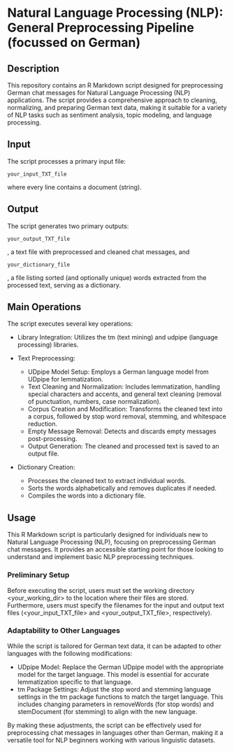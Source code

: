 # Natural Language Processing (NLP): General Preprocessing Pipeline (focussed on German)

## Description

This repository contains an R Markdown script designed for preprocessing German chat messages for Natural Language Processing (NLP) applications. The script provides a comprehensive approach to cleaning, normalizing, and preparing German text data, making it suitable for a variety of NLP tasks such as sentiment analysis, topic modeling, and language processing.

## Input

The script processes a primary input file:

    your_input_TXT_file

where every line contains a document (string).

## Output

The script generates two primary outputs:

    your_output_TXT_file
    
, a text file with preprocessed and cleaned chat messages, and

    your_dictionary_file

, a file listing sorted (and optionally unique) words extracted from the processed text, serving as a dictionary.

## Main Operations

The script executes several key operations:

- Library Integration: Utilizes the tm (text mining) and udpipe (language processing) libraries.
- Text Preprocessing:
   - UDpipe Model Setup: Employs a German language model from UDpipe for lemmatization.
   - Text Cleaning and Normalization: Includes lemmatization, handling special characters and accents, and general text cleaning (removal of punctuation, numbers, case normalization).
   - Corpus Creation and Modification: Transforms the cleaned text into a corpus, followed by stop word removal, stemming, and whitespace reduction.
   - Empty Message Removal: Detects and discards empty messages post-processing.
   - Output Generation: The cleaned and processed text is saved to an output file.

- Dictionary Creation:
   - Processes the cleaned text to extract individual words.
   - Sorts the words alphabetically and removes duplicates if needed.
   - Compiles the words into a dictionary file.

## Usage

This R Markdown script is particularly designed for individuals new to Natural Language Processing (NLP), focusing on preprocessing German chat messages. It provides an accessible starting point for those looking to understand and implement basic NLP preprocessing techniques.

### Preliminary Setup

Before executing the script, users must set the working directory <your_working_dir> to the location where their files are stored. Furthermore, users must specify the filenames for the input and output text files (<your_input_TXT_file> and <your_output_TXT_file>, respectively).

### Adaptability to Other Languages

While the script is tailored for German text data, it can be adapted to other languages with the following modifications:

- UDpipe Model: Replace the German UDpipe model with the appropriate model for the target language. This model is essential for accurate lemmatization specific to that language.
- tm Package Settings: Adjust the stop word and stemming language settings in the tm package functions to match the target language. This includes changing parameters in removeWords (for stop words) and stemDocument (for stemming) to align with the new language.

By making these adjustments, the script can be effectively used for preprocessing chat messages in languages other than German, making it a versatile tool for NLP beginners working with various linguistic datasets.
